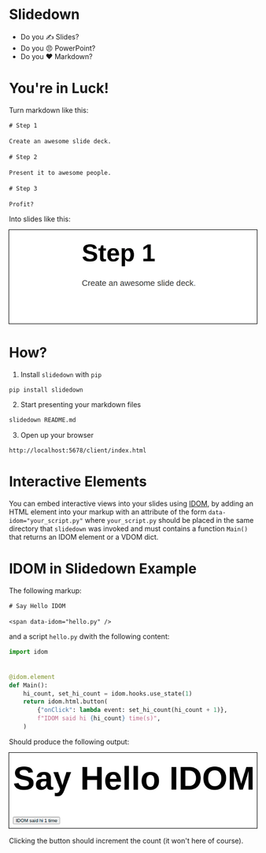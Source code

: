 # Slidedown

- Do you ✍️ Slides?
- Do you 😠 PowerPoint?
- Do you ❤️ Markdown?


# You're in Luck!

Turn markdown like this:

```
# Step 1

Create an awesome slide deck.

# Step 2

Present it to awesome people.

# Step 3

Profit?
```

Into slides like this:

<img
  style="outline: 1px solid black"
  src="https://github.com/rmorshea/slidedown/raw/master/docs/simple-slide-example.gif"
/>

# How?

1. Install `slidedown` with `pip`

```bash
pip install slidedown
```

2. Start presenting your markdown files

```bash
slidedown README.md
```

3. Open up your browser

```
http://localhost:5678/client/index.html
```


# Interactive Elements

You can embed interactive views into your slides using [IDOM](https://github.com/idom-team/idom),
by adding an HTML element into your markup with an attribute of the form
`data-idom="your_script.py"` where `your_script.py` should be placed in the same
directory that `slidedown` was invoked and must contains a function `Main()` that
returns an IDOM element or a VDOM dict.


# IDOM in Slidedown Example

The following markup:

```
# Say Hello IDOM

<span data-idom="hello.py" />
```

and a script `hello.py` dwith the following content:

```python
import idom


@idom.element
def Main():
    hi_count, set_hi_count = idom.hooks.use_state(1)
    return idom.html.button(
        {"onClick": lambda event: set_hi_count(hi_count + 1)},
        f"IDOM said hi {hi_count} time(s)",
    )
```

Should produce the following output:

<img
  style="outline: 1px solid black"
  src="https://github.com/rmorshea/slidedown/raw/master/docs/say-hello-idom.png"
/>

Clicking the button should increment the count (it won't here of course).
